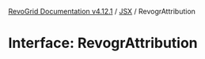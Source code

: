 [RevoGrid Documentation v4.12.1](README.md) / [JSX](Namespace.JSX.md) / RevogrAttribution

# Interface: RevogrAttribution

